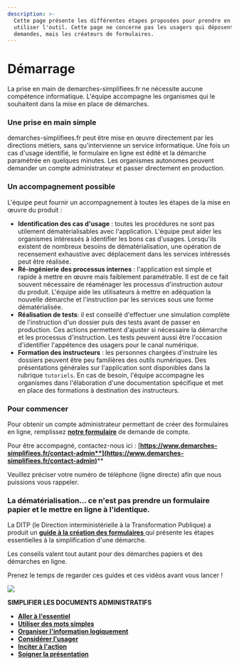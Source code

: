 ```yaml
---
description: >-
  Cette page présente les différentes étapes proposées pour prendre en main et
  utiliser l'outil. Cette page ne concerne pas les usagers qui déposent des
  demandes, mais les créateurs de formulaires.
---
```


# Démarrage

La prise en main de demarches-simplifiees.fr ne nécessite aucune compétence informatique. L'équipe accompagne les organismes qui le souhaitent dans la mise en place de démarches.

### Une prise en main simple

demarches-simplifiees.fr  peut être mise en œuvre directement par les directions métiers, sans qu'intervienne un service informatique. Une fois un cas d'usage identifié, le formulaire en ligne est édité et la démarche paramétrée en quelques minutes. Les organismes autonomes peuvent demander un compte administrateur et passer directement en production.

### Un accompagnement possible

L'équipe peut fournir un accompagnement à toutes les étapes de la mise en œuvre du produit :

* **Identification des cas d'usage** : toutes les procédures ne sont pas utilement dématérialisables avec l'application. L'équipe peut aider les organismes intéressés à identifier les bons cas d'usages. Lorsqu'ils existent de nombreux besoins de dématérialisation, une opération de recensement exhaustive avec déplacement dans les services intéressés peut être réalisée.
* **Ré-ingénierie des processus internes** : l'application est simple et rapide à mettre en œuvre mais faiblement paramétrable. Il est de ce fait souvent nécessaire de réaménager les processus d'instruction autour du produit. L'équipe aide les utilisateurs à mettre en adéquation la nouvelle démarche et l'instruction par les services sous une forme dématérialisée.
* **Réalisation de tests**: il est conseillé d'effectuer une simulation complète de l'instruction d'un dossier puis des tests avant de passer en production. Ces actions permettent d'ajuster si nécessaire la démarche et les processus d'instruction. Les tests peuvent aussi être l'occasion d'identifier l'appétence des usagers pour le canal numérique.
* **Formation des instructeurs** : les personnes chargées d'instruire les dossiers peuvent être peu familières des outils numériques. Des présentations générales sur l'application sont disponibles dans la rubrique `tutoriels`. En cas de besoin, l'équipe accompagne les organismes dans l'élaboration d'une documentation spécifique et met en place des formations à destination des instructeurs.

### Pour commencer

Pour obtenir un compte administrateur permettant de créer des formulaires en ligne, remplissez [**notre formulaire**](https://www.demarches-simplifiees.fr/demandes/new) de demande de compte.

Pour être accompagné, contactez-nous ici : [**https://www.demarches-simplifiees.fr/contact-admin**](https://www.demarches-simplifiees.fr/contact-admin)****

Veuillez préciser votre numéro de téléphone (ligne directe) afin que nous puissions vous rappeler.&#x20;

### La dématérialisation... ce n'est pas prendre un formulaire papier et le mettre en ligne à l'identique.

La DITP (le Direction interministérielle à la Transformation Publique) a produit un [**guide à la création des formulaires** ](https://www.modernisation.gouv.fr/outils-et-methodes-pour-transformer/simplifier-les-documents-administratifs)qui présente les étapes essentielles à la simplification d'une démarche.

Les conseils valent tout autant pour des démarches papiers et des démarches en ligne.

Prenez le temps de regarder ces guides et ces vidéos avant vous lancer !

![](.gitbook/assets/sexercer\_aux\_methodes\_de\_simplification.jpg)

**SIMPLIFIER LES DOCUMENTS ADMINISTRATIFS**&#x20;

* ****[**Aller à l'essentiel**](https://www.modernisation.gouv.fr/outils-et-methodes-pour-transformer/simplifier-les-documents-administratifs#Essentiel)****
* ****[**Utiliser des mots simples**](https://www.modernisation.gouv.fr/outils-et-methodes-pour-transformer/simplifier-les-documents-administratifs#MotsSimples)****
* ****[**Organiser l'information logiquement**](https://www.modernisation.gouv.fr/outils-et-methodes-pour-transformer/simplifier-les-documents-administratifs#OrganiserInfo)****
* ****[**Considérer l'usager**](https://www.modernisation.gouv.fr/outils-et-methodes-pour-transformer/simplifier-les-documents-administratifs#ConsidererUsager)****
* ****[**Inciter à l'action**](https://www.modernisation.gouv.fr/outils-et-methodes-pour-transformer/simplifier-les-documents-administratifs#InciterALaction)****
* ****[**Soigner la présentation**](https://www.modernisation.gouv.fr/outils-et-methodes-pour-transformer/simplifier-les-documents-administratifs#SoignerPresentation)****

